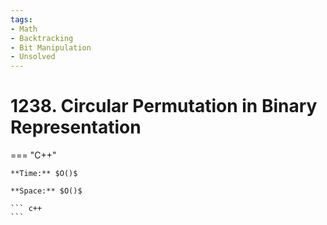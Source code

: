 ```yaml
---
tags:
- Math
- Backtracking
- Bit Manipulation
- Unsolved
---
```



# 1238. Circular Permutation in Binary Representation

=== "C++"

    **Time:** $O()$

    **Space:** $O()$

    ``` c++
    ```